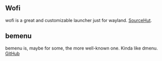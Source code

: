 
## Wofi
wofi is a great and customizable launcher just for wayland. [SourceHut](https://hg.sr.ht/~scoopta/wofi).

## bemenu
bemenu is, maybe for some, the more well-known one. Kinda like dmenu. [GitHub](https://github.com/Cloudef/bemenu)